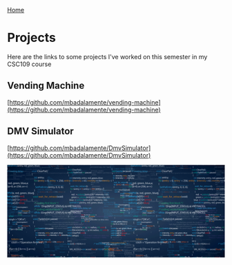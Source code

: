 [Home](./)

# Projects

Here are the links to some projects I've worked on this semester in my CSC109 course

## Vending Machine
[https://github.com/mbadalamente/vending-machine](https://github.com/mbadalamente/vending-machine)

## DMV Simulator
[https://github.com/mbadalamente/DmvSimulator](https://github.com/mbadalamente/DmvSimulator)

![Code](./assets/images/projects.jpeg)
